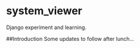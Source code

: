 # system_viewer
Django experiment and learning.

##Introduction
Some updates to follow after lunch...